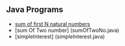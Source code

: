 ## Java Programs

* [sum of first N natural numbers](sumOfNNaturalNO.java)
* [sum Of Two number] (sumOfTwoNo.java)
* [simpleInterest] (simpleInterest.java)